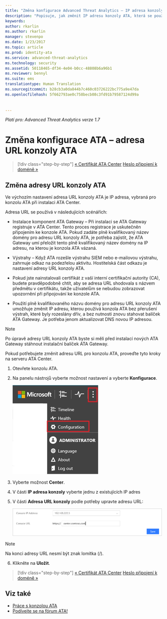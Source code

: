 ```yaml
---
title: "Změna konfigurace Advanced Threat Analytics – IP adresa konzoly | Dokumentace Microsoftu"
description: "Popisuje, jak změnit IP adresu konzoly ATA, která se používá k vytvoření zástupce konzoly ATA na komponentách ATA Gateway."
keywords: 
author: rkarlin
ms.author: rkarlin
manager: stevenpo
ms.date: 1/23/2017
ms.topic: article
ms.prod: identity-ata
ms.service: advanced-threat-analytics
ms.technology: security
ms.assetid: 50118465-df34-4e04-b0cc-48808b6a96b1
ms.reviewer: bennyl
ms.suite: ems
translationtype: Human Translation
ms.sourcegitcommit: b28cb3a0da844b7c460c03726222bc775a9e47da
ms.openlocfilehash: 5f662793ae0c758becb08c3fd91b79587124d99a


---
```


*Platí pro: Advanced Threat Analytics verze 1.7*



# <a name="change-ata-configuration---ata-console-url"></a>Změna konfigurace ATA – adresa URL konzoly ATA

>[!div class="step-by-step"]
[« Certifikát ATA Center](modifying-ata-config-centercert.md)
[Heslo připojení k doméně »](modifying-ata-config-dcpassword.md)

## <a name="change-the-ata-console-url"></a>Změna adresy URL konzoly ATA
Ve výchozím nastavení adresa URL konzoly ATA je IP adresa, vybraná pro konzolu ATA při instalaci ATA Center.

Adresa URL se používá v následujících scénářích:

-   Instalace komponent ATA Gateway – Při instalaci se ATA Gateway registruje v ATA Center. Tento proces registrace je uskutečněn připojením ke konzole ATA. Pokud zadáte plně kvalifikovaný název domény pro adresu URL konzoly ATA, je potřeba zajistit, že ATA Gateway umí přeložit tento plně kvalifikovaný název domény na IP adresu, na kterou je konzola ATA vázaná.

-   Výstrahy – Když ATA rozešle výstrahu SIEM nebo e-mailovou výstrahu, zahrnuje odkaz na podezřelou aktivitu. Hostitelská část odkazu je nastavení adresy URL konzoly ATA.

-   Pokud jste nainstalovali certifikát z vaší interní certifikační autority (CA), budete pravděpodobně chtít, aby se adresa URL shodovala s názvem předmětu v certifikátu, takže uživatelům se nebudou zobrazovat upozornění při připojování ke konzole ATA.

-   Použití plně kvalifikovaného názvu domény pro adresu URL konzoly ATA umožňuje změnit IP adresu, kterou používá konzola ATA bez přerušení výstrah, které byly rozeslány dřív, a bez nutnosti znovu stahovat balíček ATA Gateway. Je potřeba jenom aktualizovat DNS novou IP adresou.

> [!NOTE]
> Po úpravě adresy URL konzoly ATA byste si měli před instalací nových ATA Gateway stáhnout instalační balíček ATA Gateway.

Pokud potřebujete změnit adresu URL pro konzolu ATA, proveďte tyto kroky na serveru ATA Center.

1.  Otevřete konzolu ATA.

2.  Na panelu nástrojů vyberte možnost nastavení a vyberte **Konfigurace**.

    ![Ikona nastavení konfigurace ATA](media/ATA-config-icon.JPG)

3.  Vyberte možnost **Center**.

4.  V části **IP adresa konzoly** vyberte jednu z existujících IP adres

5.  V části **Adresa URL konzoly** podle potřeby upravte adresu URL:

    ![Adresa URL konzoly ATA](media/ATA-chge-center-URL.png)
> [!NOTE]
> Na konci adresy URL nesmí být znak lomítka (/).

6.  Klikněte na **Uložit**.

>[!div class="step-by-step"]
[« Certifikát ATA Center](modifying-ata-config-centercert.md)
[Heslo připojení k doméně »](modifying-ata-config-dcpassword.md)


## <a name="see-also"></a>Viz také
- [Práce s konzolou ATA](working-with-ata-console.md)
- [Podívejte se na fórum ATA!](https://aka.ms/ata-forum)



<!--HONumber=Feb17_HO1-->



